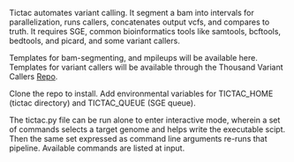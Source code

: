 Tictac automates variant calling. It segment a bam into intervals for parallelization, runs callers, concatenates output vcfs, and compares to truth. It requires SGE, common bioinformatics tools like samtools, bcftools, bedtools, and picard, and some variant callers.

Templates for bam-segmenting, and mpileups will be available here. Templates for variant callers will be available through the Thousand Variant Callers [Repo](https://github.com/deaconjs/ThousandVariantCallersRepo).

Clone the repo to install. Add environmental variables for TICTAC_HOME (tictac directory) and TICTAC_QUEUE (SGE queue). 

The tictac.py file can be run alone to enter interactive mode, wherein a set of commands selects a target genome and helps write the executable scipt. Then the same set expressed as command line arguments re-runs that pipeline. Available commands are listed at input.


